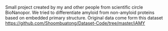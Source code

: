 Small project created by my and other people from scientific circle BioNanopor.
We tried to differentiate amyloid from non-amyloid proteins based on embedded primary structure.
Original data come form this dataset https://github.com/Shoombuatong/Dataset-Code/tree/master/iAMY
